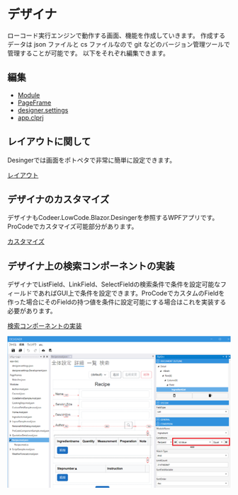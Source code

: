 # デザイナ
ローコード実行エンジンで動作する画面、機能を作成していきます。
作成するデータは json ファイルと cs ファイルなので git などのバージョン管理ツールで管理することが可能です。
以下をそれぞれ編集できます。

## 編集
- [Module](module.md)
- [PageFrame](page_frame.md)
- [designer.settings](designer_settings.md)
- [app.clprj](app_clprj.md)

## レイアウトに関して
Desingerでは画面をポトペタで非常に簡単に設定できます。

[レイアウト](layout.md)

## デザイナのカスタマイズ
デザイナもCodeer.LowCode.Blazor.Desingerを参照するWPFアプリです。ProCodeでカスタマイズ可能部分があります。

[カスタマイズ](designer-customize.md)

## デザイナ上の検索コンポーネントの実装
デザイナでListField、LinkField、SelectFieldの検索条件で条件を設定可能なフィールドであればGUI上で条件を設定できます。ProCodeでカスタムのFieldを作った場合にそのFieldの持つ値を条件に設定可能にする場合はこれを実装する必要があります。

[検索コンポーネントの実装](designer-match-customize.md.md)

<img src="images/designer_match_customize.png">
